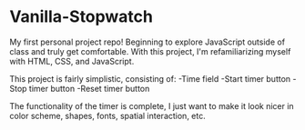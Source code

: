 # Vanilla-Stopwatch
My first personal project repo! Beginning to explore JavaScript outside of class and truly get comfortable. With this project, I'm refamiliarizing myself with HTML, CSS, and JavaScript. 

This project is fairly simplistic, consisting of:
-Time field
-Start timer button
-Stop timer button
-Reset timer button

The functionality of the timer is complete, I just want to make it look nicer in color scheme, shapes, fonts, spatial interaction, etc.
